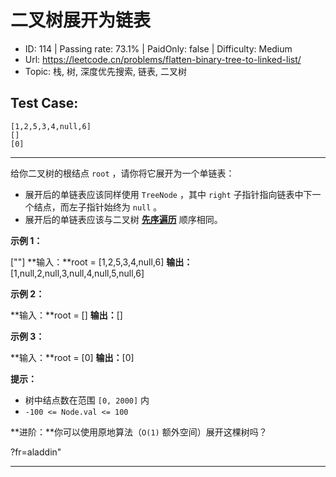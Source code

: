 # 二叉树展开为链表                                                      

* ID: 114     | Passing rate: 73.1% | PaidOnly: false  | Difficulty: Medium
* Url: https://leetcode.cn/problems/flatten-binary-tree-to-linked-list/
* Topic: 栈, 树, 深度优先搜索, 链表, 二叉树

## Test Case:

```
[1,2,5,3,4,null,6]
[]
[0]
```

---

给你二叉树的根结点 `root` ，请你将它展开为一个单链表：

* 展开后的单链表应该同样使用 `TreeNode` ，其中 `right`
  子指针指向链表中下一个结点，而左子指针始终为 `null` 。
* 展开后的单链表应该与二叉树 [**先序遍历**][1] 顺序相同。


**示例 1：**

[\"\"]
**输入：**root = [1,2,5,3,4,null,6]
**输出：**[1,null,2,null,3,null,4,null,5,null,6]

**示例 2：**

**输入：**root = []
**输出：**[]

**示例 3：**

**输入：**root = [0]
**输出：**[0]


**提示：**

* 树中结点数在范围 `[0, 2000]` 内
* `-100 <= Node.val <= 100`


**进阶：**你可以使用原地算法（`O(1)` 额外空间）展开这棵树吗？

[1]: \"https://baike.baidu.com/item/%E5%85%88%E5%BA%8F%E9%81%8D%E5%8E%86/6442839
?fr=aladdin\"

---